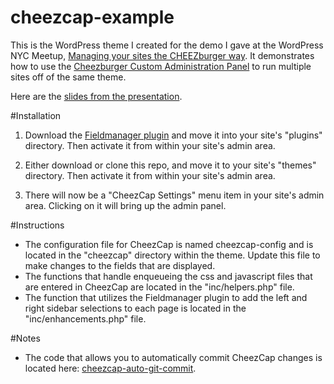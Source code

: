 cheezcap-example
================

This is the WordPress theme I created for the demo I gave at the WordPress NYC Meetup, [Managing your sites the CHEEZburger way](http://www.meetup.com/WordPressNYC/events/210724832). It demonstrates how to use the [Cheezburger Custom Administration Panel](https://github.com/tmtrademark/cheezcap) to run multiple sites off of the same theme.

Here are the [slides from the presentation](http://www.slideshare.net/BrianCohn1/cheezcap-presentation?qid=2fd65bad-47c8-4ee8-89d8-ced6516d3384&v=qf1&b=&from_search=3).

#Installation
1. Download the [Fieldmanager plugin](https://github.com/alleyinteractive/wordpress-fieldmanager) and move it into your site's "plugins" directory. Then activate it from within your site's admin area.

2. Either download or clone this repo, and move it to your site's "themes" directory. Then activate it from within your site's admin area. 

3. There will now be a "CheezCap Settings" menu item in your site's admin area. Clicking on it will bring up the admin panel.

#Instructions
* The configuration file for CheezCap is named cheezcap-config and is located in the "cheezcap" directory within the theme. Update this file to make changes to the fields that are displayed.
* The functions that handle enqueueing the css and javascript files that are entered in CheezCap are located in the "inc/helpers.php" file.
* The function that utilizes the Fieldmanager plugin to add the left and right sidebar selections to each page is located in the "inc/enhancements.php" file.

#Notes
* The code that allows you to automatically commit CheezCap changes is located here:  [cheezcap-auto-git-commit](https://github.com/shawcohn/cheezcap-auto-git-commit).
